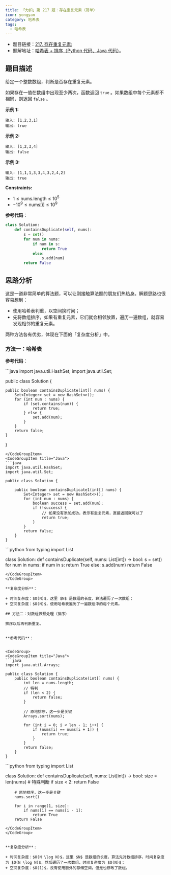 ```yaml
---
title: 「力扣」第 217 题：存在重复元素（简单）
icon: yongyan
category: 哈希表
tags:
  - 哈希表
---
```



+ 题目链接：[217. 存在重复元素](https://leetcode-cn.com/problems/contains-duplicate/);
+ 题解地址：[哈希表 + 排序（Python 代码、Java 代码）](https://leetcode-cn.com/problems/contains-duplicate/solution/ha-xi-biao-pai-xu-python-dai-ma-java-dai-ma-by-liw/)。

## 题目描述

给定一个整数数组，判断是否存在重复元素。

如果存在一值在数组中出现至少两次，函数返回 `true` 。如果数组中每个元素都不相同，则返回 `false` 。

**示例 1:**

```
输入: [1,2,3,1]
输出: true
```

**示例 2:**

```
输入: [1,2,3,4]
输出: false
```

**示例 3:**

```
输入: [1,1,1,3,3,4,3,2,4,2]
输出: true
```

**Constraints:**

- $1 \le \text{nums.length} \le 10^5$
- $-10^9 \le \text{nums[i]} \le 10^9$

**参考代码**：

```python
class Solution:
    def containsDuplicate(self, nums):
        s = set()
        for num in nums:
            if num in s:
                return True
            else:
                s.add(num)
        return False
```



## 思路分析

这是一道非常简单的算法题，可以让刚接触算法题的朋友们热热身。解题思路也很容易想到：

+ 使用哈希表判重，以空间换时间；
+ 先将数组排序，如果有重复元素，它们就会相邻放置，遍历一遍数组，就容易发现相邻的重复元素。

两种方法各有优劣，体现在下面的「复杂度分析」中。

### 方法一：哈希表

**参考代码**：



<CodeGroup>
<CodeGroupItem title="Java">
```java
import java.util.HashSet;
import java.util.Set;

public class Solution {

    public boolean containsDuplicate(int[] nums) {
        Set<Integer> set = new HashSet<>();
        for (int num : nums) {
            if (set.contains(num)) {
                return true;
            } else {
                set.add(num);
            }
        }
        return false;
    }

}
```
</CodeGroupItem>
<CodeGroupItem title="Java">
```java
import java.util.HashSet;
import java.util.Set;

public class Solution {

    public boolean containsDuplicate1(int[] nums) {
        Set<Integer> set = new HashSet<>();
        for (int num : nums) {
            boolean success = set.add(num);
            if (!success) {
                // 如果没有添加成功，表示有重复元素，直接返回就可以了
                return true;
            }
        }
        return false;
    }
}
```
</CodeGroupItem>

<CodeGroupItem title="Python3">
```python
from typing import List


class Solution:
    def containsDuplicate(self, nums: List[int]) -> bool:
        s = set()
        for num in nums:
            if num in s:
                return True
            else:
                s.add(num)
        return False

```
</CodeGroupItem>
</CodeGroup>

**复杂度分析**：

+ 时间复杂度：$O(N)$，这里 $N$ 是数组的长度，算法遍历了一次数组；
+ 空间复杂度：$O(N)$，使用哈希表遍历了一遍数组中的每个元素。

## 方法二：对数组做预处理（排序）

排序以后再判断重复。


**参考代码**：


<CodeGroup>
<CodeGroupItem title="Java">
```java
import java.util.Arrays;

public class Solution {
    public boolean containsDuplicate(int[] nums) {
        int len = nums.length;
        // 特判
        if (len < 2) {
            return false;
        }

        // 原地排序，这一步是关键
        Arrays.sort(nums);

        for (int i = 0; i < len - 1; i++) {
            if (nums[i] == nums[i + 1]) {
                return true;
            }
        }
        return false;
    }
}
```
</CodeGroupItem>

<CodeGroupItem title="Python3">
```python
from typing import List


class Solution:
    def containsDuplicate(self, nums: List[int]) -> bool:
        size = len(nums)
        # 特殊判断
        if size < 2:
            return False

        # 原地排序，这一步是关键
        nums.sort()

        for i in range(1, size):
            if nums[i] == nums[i - 1]:
                return True
        return False
```
</CodeGroupItem>
</CodeGroup>


**复杂度分析**：

+ 时间复杂度：$O(N \log N)$，这里 $N$ 是数组的长度，算法先对数组排序，时间复杂度为 $O(N \log N)$，然后遍历了一次数组，时间复杂度为 $O(N)$；
+ 空间复杂度：$O(1)$，没有使用额外的存储空间，但是也修改了数组。





